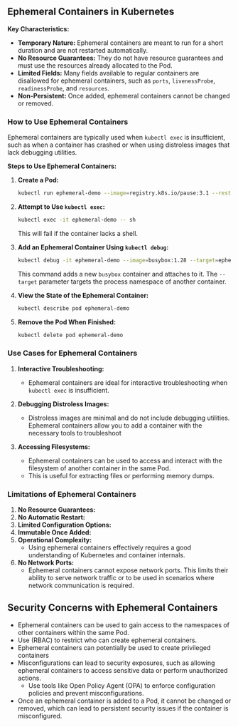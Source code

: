 ## Ephemeral Containers in Kubernetes

**Key Characteristics:**
- **Temporary Nature:** Ephemeral containers are meant to run for a short duration and are not restarted automatically.
- **No Resource Guarantees:** They do not have resource guarantees and must use the resources already allocated to the Pod.
- **Limited Fields:** Many fields available to regular containers are disallowed for ephemeral containers, such as `ports`, `livenessProbe`, `readinessProbe`, and `resources`.
- **Non-Persistent:** Once added, ephemeral containers cannot be changed or removed.

### **How to Use Ephemeral Containers**

Ephemeral containers are typically used when `kubectl exec` is insufficient, such as when a container has crashed or when using distroless images that lack debugging utilities.

**Steps to Use Ephemeral Containers:**

1. **Create a Pod:**
   ```sh
   kubectl run ephemeral-demo --image=registry.k8s.io/pause:3.1 --restart=Never
   ```

2. **Attempt to Use `kubectl exec`:**
   ```sh
   kubectl exec -it ephemeral-demo -- sh
   ```
   This will fail if the container lacks a shell.

3. **Add an Ephemeral Container Using `kubectl debug`:**
   ```sh
   kubectl debug -it ephemeral-demo --image=busybox:1.28 --target=ephemeral-demo
   ```
   This command adds a new `busybox` container and attaches to it. The `--target` parameter targets the process namespace of another container.

4. **View the State of the Ephemeral Container:**
   ```sh
   kubectl describe pod ephemeral-demo
   ```

5. **Remove the Pod When Finished:**
   ```sh
   kubectl delete pod ephemeral-demo
   ```

### **Use Cases for Ephemeral Containers**

1. **Interactive Troubleshooting:**
   - Ephemeral containers are ideal for interactive troubleshooting when `kubectl exec` is insufficient.

2. **Debugging Distroless Images:**
   - Distroless images are minimal and do not include debugging utilities. Ephemeral containers allow you to add a container with the necessary tools to troubleshoot

3. **Accessing Filesystems:**
   - Ephemeral containers can be used to access and interact with the filesystem of another container in the same Pod. 
   - This is useful for extracting files or performing memory dumps.

### **Limitations of Ephemeral Containers**

1. **No Resource Guarantees:**
2. **No Automatic Restart:**
3. **Limited Configuration Options:**
4. **Immutable Once Added:**
5. **Operational Complexity:**
   - Using ephemeral containers effectively requires a good understanding of Kubernetes and container internals.
6. **No Network Ports:**
   - Ephemeral containers cannot expose network ports. This limits their ability to serve network traffic or to be used in scenarios where network communication is required.
## Security Concerns with Ephemeral Containers

- Ephemeral containers can be used to gain access to the namespaces of other containers within the same Pod.
- Use (RBAC) to restrict who can create ephemeral containers. 
- Ephemeral containers can potentially be used to create privileged containers
- Misconfigurations can lead to security exposures, such as allowing ephemeral containers to access sensitive data or perform unauthorized actions.
    - Use tools like Open Policy Agent (OPA) to enforce configuration policies and prevent misconfigurations.
- Once an ephemeral container is added to a Pod, it cannot be changed or removed, which can lead to persistent security issues if the container is misconfigured.


